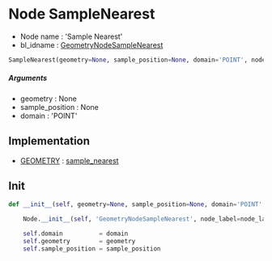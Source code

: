 # Node SampleNearest

- Node name : 'Sample Nearest'
- bl_idname : [GeometryNodeSampleNearest](https://docs.blender.org/api/current/bpy.types.GeometryNodeSampleNearest.html)


``` python
SampleNearest(geometry=None, sample_position=None, domain='POINT', node_label=None, node_color=None)
```
##### Arguments

- geometry : None
- sample_position : None
- domain : 'POINT'

## Implementation

- [GEOMETRY](/docs/GeoNodes/socket_GEOMETRY.md) : [sample_nearest](/docs/GeoNodes/socket_GEOMETRY.md#sample_nearest)

## Init

``` python
def __init__(self, geometry=None, sample_position=None, domain='POINT', node_label=None, node_color=None):

    Node.__init__(self, 'GeometryNodeSampleNearest', node_label=node_label, node_color=node_color)

    self.domain          = domain
    self.geometry        = geometry
    self.sample_position = sample_position
```
